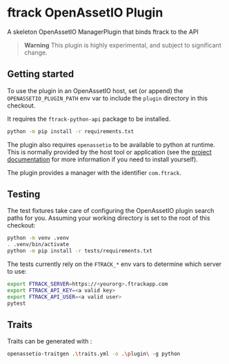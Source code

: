 # ftrack OpenAssetIO Plugin

A skeleton OpenAssetIO ManagerPlugin that binds ftrack to the API

> **Warning**
> This plugin is highly experimental, and subject to significant
> change.

## Getting started

To use the plugin in an OpenAssetIO host, set (or append) the
`OPENASSETIO_PLUGIN_PATH` env var to include the `plugin` directory in
this checkout.

It requires the `ftrack-python-api` package to be installed.

```bash
python -m pip install -r requirements.txt
```

The plugin also requires `openassetio` to be available to python at
runtime. This is normally provided by the host tool or application (see
the [project documentation](https://github.com/OpenAssetIO/OpenAssetIO#getting-started)
for more information if you need to install yourself).

The plugin provides a manager with the identifier `com.ftrack`.

## Testing

The test fixtures take care of configuring the OpenAssetIO plugin search
paths for you. Assuming your working directory is set to the root of
this checkout:

```bash
python -m venv .venv
. .venv/bin/activate
python -m pip install -r tests/requirements.txt
```

The tests currently rely on the  `FTRACK_*` env vars to determine
which server to use:

```bash
export FTRACK_SERVER=https://<yourorg>.ftrackapp.com
export FTRACK_API_KEY=<a valid key>
export FTRACK_API_USER=<a valid user>
pytest
```


## Traits
Traits can be generated with : 

```bash
openassetio-traitgen .\traits.yml -o .\plugin\ -g python
```